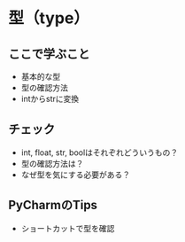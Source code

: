 # 型（type）

## ここで学ぶこと
- 基本的な型
- 型の確認方法
- intからstrに変換

## チェック
- int, float, str, boolはそれぞれどういうもの？
- 型の確認方法は？
- なぜ型を気にする必要がある？

## PyCharmのTips
- ショートカットで型を確認
